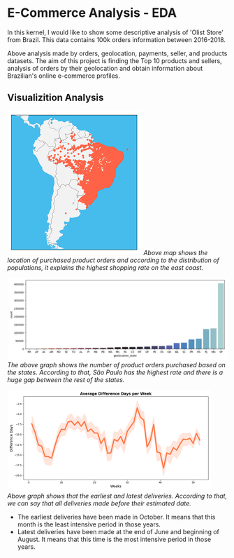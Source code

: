 # E-Commerce Analysis - EDA

In this kernel, I would like to show some descriptive analysis of 'Olist Store' from Brazil. This data contains 100k orders information between 2016-2018.

Above analysis made by orders, geolocation, payments, seller, and products datasets. The aim of this project is finding the Top 10 products and sellers, analysis of orders by their geolocation and obtain information about Brazilian's online e-commerce profiles.


## Visualizition Analysis


![Image 1](./plots/geo_map.png)
*Above map shows the location of purchased product orders and according to the distribution of populations, it explains the highest shopping rate on the east coast.*

![Image 2](./plots/ranking_state_orders.png)
*The above graph shows the number of product orders purchased based on the states. According to that, São Paulo has the highest rate and there is a huge gap between the rest of the states.*

![Image 3](./plots/diff_delivered_on_time.png)
*Above graph shows that the earliest and latest deliveries. According to that, we can say that all deliveries made before their estimated date.*


* The earliest deliveries have been made in October. It means that this month is the least intensive period in those years.
* Latest deliveries have been made at the end of June and beginning of August. It means that this time is the most intensive period in those years.